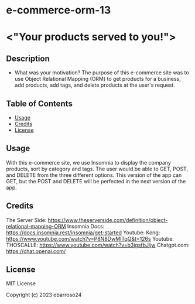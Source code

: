 # e-commerce-orm-13
# <"Your products served to you!">

## Description

- What was your motivation? The purpose of this e-commerce site was to use Object Relational Mapping (ORM) to get products for a business, add products, add tags, and delete products at the user's request. 

## Table of Contents

- [Usage](#usage)
- [Credits](#credits)
- [License](#license)


## Usage

With this e-commerce site, we use Insomnia to display the company products, sort by category and tags. The user would be able to GET, POST, and DELETE from the three different options. This version of the app can GET, but the POST and DELETE will be perfected in the next version of the app.


## Credits

The Server Side: https://www.theserverside.com/definition/object-relational-mapping-ORM
Insomnia Docs: https://docs.insomnia.rest/insomnia/get-started
Youtube: Kong: https://www.youtube.com/watch?v=P8N8DwMITqQ&t=126s
Youtube: THOSCALLE: https://www.youtube.com/watch?v=b3jgsfbJijw
Chatgpt.com: https://chat.openai.com/

## License
MIT License

Copyright (c) 2023 ebarroso24